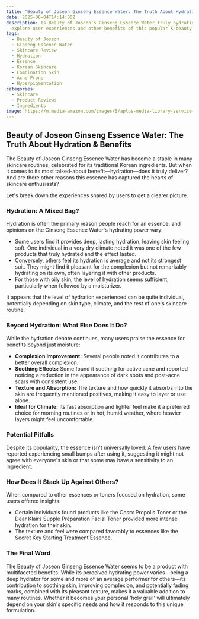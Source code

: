 ```yaml
---
title: "Beauty of Joseon Ginseng Essence Water: The Truth About Hydration & Benefits"
date: 2025-06-04T14:14:00Z
description: Is Beauty of Joseon's Ginseng Essence Water truly hydrating? We
  explore user experiences and other benefits of this popular K-beauty product.
tags:
  - Beauty of Joseon
  - Ginseng Essence Water
  - Skincare Review
  - Hydration
  - Essence
  - Korean Skincare
  - Combination Skin
  - Acne Prone
  - Hyperpigmentation
categories:
  - Skincare
  - Product Reviews
  - Ingredients
image: https://m.media-amazon.com/images/S/aplus-media-library-service-media/806a23bf-9b53-41d7-98e5-1fd509955bf6.__CR0,0,600,450_PT0_SX600_V1___.jpg
---
```

## Beauty of Joseon Ginseng Essence Water: The Truth About Hydration & Benefits

The Beauty of Joseon Ginseng Essence Water has become a staple in many skincare routines, celebrated for its traditional Korean ingredients. But when it comes to its most talked-about benefit—hydration—does it truly deliver? And are there other reasons this essence has captured the hearts of skincare enthusiasts?

Let's break down the experiences shared by users to get a clearer picture.

### Hydration: A Mixed Bag?

Hydration is often the primary reason people reach for an essence, and opinions on the Ginseng Essence Water's hydrating power vary:

*   Some users find it provides deep, lasting hydration, leaving skin feeling soft. One individual in a very dry climate noted it was one of the few products that truly hydrated and the effect lasted.
*   Conversely, others feel its hydration is average and not its strongest suit. They might find it pleasant for the complexion but not remarkably hydrating on its own, often layering it with other products.
*   For those with oily skin, the level of hydration seems sufficient, particularly when followed by a moisturizer.

It appears that the level of hydration experienced can be quite individual, potentially depending on skin type, climate, and the rest of one's skincare routine.

### Beyond Hydration: What Else Does It Do?

While the hydration debate continues, many users praise the essence for benefits beyond just moisture:

*   **Complexion Improvement:** Several people noted it contributes to a better overall complexion.
*   **Soothing Effects:** Some found it soothing for active acne and reported noticing a reduction in the appearance of dark spots and post-acne scars with consistent use.
*   **Texture and Absorption:** The texture and how quickly it absorbs into the skin are frequently mentioned positives, making it easy to layer or use alone.
*   **Ideal for Climate:** Its fast absorption and lighter feel make it a preferred choice for morning routines or in hot, humid weather, where heavier layers might feel uncomfortable.

### Potential Pitfalls

Despite its popularity, the essence isn't universally loved. A few users have reported experiencing small bumps after using it, suggesting it might not agree with everyone's skin or that some may have a sensitivity to an ingredient.

### How Does It Stack Up Against Others?

When compared to other essences or toners focused on hydration, some users offered insights:

*   Certain individuals found products like the Cosrx Propolis Toner or the Dear Klairs Supple Preparation Facial Toner provided more intense hydration for their skin.
*   The texture and feel were compared favorably to essences like the Secret Key Starting Treatment Essence.

### The Final Word

The Beauty of Joseon Ginseng Essence Water seems to be a product with multifaceted benefits. While its perceived hydrating power varies—being a deep hydrator for some and more of an average performer for others—its contribution to soothing skin, improving complexion, and potentially fading marks, combined with its pleasant texture, makes it a valuable addition to many routines. Whether it becomes your personal 'holy grail' will ultimately depend on your skin's specific needs and how it responds to this unique formulation.
